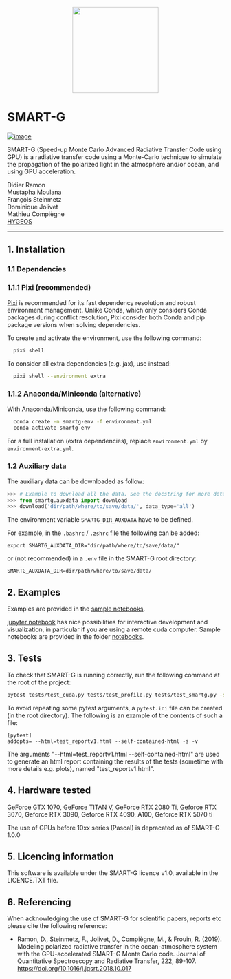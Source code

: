 <p align="center">
<img src="https://hygeos.com/wp-content/uploads/2023/02/SMART-G-300x300.png" width="200">
</p>

SMART-G
=======

[![image](https://img.shields.io/badge/DOI-10.1038%2Fs41586--020--2649--2-blue)](
https://doi.org/10.1016/j.jqsrt.2018.10.017)

SMART-G (Speed-up Monte Carlo Advanced Radiative Transfer Code using GPU) is a radiative transfer code using a Monte-Carlo technique to simulate the propagation of the polarized light in the atmosphere and/or ocean, and using GPU acceleration.

Didier Ramon  
Mustapha Moulana  
François Steinmetz  
Dominique Jolivet  
Mathieu Compiègne  
[HYGEOS](https://hygeos.com/en/)

----------------------------------------------------------------------  


## 1. Installation

### 1.1 Dependencies
### 1.1.1 Pixi (recommended)
[Pixi](https://pixi.sh/) is recommended for its fast dependency resolution and robust environment management. Unlike Conda, which only considers Conda packages during conflict resolution, Pixi consider both Conda and pip package versions when solving dependencies.

To create and activate the environment, use the following command:

```bash
  pixi shell
```

To consider all extra dependencies (e.g. jax), use instead:

```bash
  pixi shell --environment extra
```



### 1.1.2 Anaconda/Miniconda (alternative)

With Anaconda/Miniconda, use the following command:

```bash
  conda create -n smartg-env -f environment.yml
  conda activate smartg-env
```

For a full installation (extra dependencies), replace `environment.yml` by `environment-extra.yml`.

### 1.2 Auxiliary data

The auxiliary data can be downloaded as follow:

```python
>>> # Example to download all the data. See the docstring for more details.
>>> from smartg.auxdata import download
>>> download('dir/path/where/to/save/data/', data_type='all')
```

The environment variable `SMARTG_DIR_AUXDATA` have to be defined.

For example, in the `.bashrc` / `.zshrc` file the following can be added:

```
export SMARTG_AUXDATA_DIR="dir/path/where/to/save/data/"
```

or (not recommended) in a `.env` file in the SMART-G root directory:

```
SMARTG_AUXDATA_DIR=dir/path/where/to/save/data/
```


## 2. Examples

Examples are provided in the [sample notebooks](smartg/notebooks).

[jupyter notebook](http://jupyter.org) has nice possibilities for interactive development and visualization, in particular if you are using a remote cuda computer. Sample notebooks are provided in the folder [notebooks](smartg/notebooks).

## 3. Tests

To check that SMART-G is running correctly, run the following command at the root of the project:

```bash
pytest tests/test_cuda.py tests/test_profile.py tests/test_smartg.py -s -v
```

To avoid repeating some pytest arguments, a `pytest.ini` file can be created (in the root directory). The following is an example of the contents of such a file:
```
[pytest]
addopts= --html=test_reportv1.html --self-contained-html -s -v
```
The arguments "--html=test_reportv1.html --self-contained-html" are used to generate an html report containing the results of the tests (sometime with more details e.g. plots), named "test_reportv1.html".

## 4. Hardware tested

GeForce GTX 1070, GeForce TITAN V, GeForce RTX 2080 Ti, Geforce RTX 3070, Geforce RTX 3090, Geforce RTX 4090, A100, Geforce RTX 5070 ti

The use of GPUs before 10xx series (Pascal) is depracated as of SMART-G 1.0.0

## 5. Licencing information

This software is available under the SMART-G licence v1.0, available in the LICENCE.TXT file.

## 6. Referencing

When acknowledging the use of SMART-G for scientific papers, reports etc please cite the following reference:

* Ramon, D., Steinmetz, F., Jolivet, D., Compiègne, M., & Frouin, R. (2019). Modeling polarized radiative
  transfer in the ocean-atmosphere system with the GPU-accelerated SMART-G Monte Carlo code.
  Journal of Quantitative Spectroscopy and Radiative Transfer, 222, 89-107. https://doi.org/10.1016/j.jqsrt.2018.10.017
